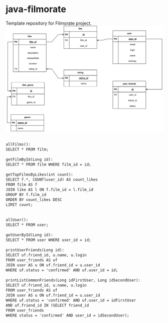 # java-filmorate
Template repository for Filmorate project.
![Схема БД](https://github.com/igorekK77/java-filmorate/blob/main/%D0%94%D0%B8%D0%B0%D0%B3%D1%80%D0%B0%D0%BC%D0%BC%D0%B0%20%D0%91%D0%94%20filmorate.jpg)


````

allFilms():
SELECT * FROM film;

getFilmById(Long id): 
SELECT * FROM film WHERE film_id = id;

getTopFilmsByLikes(int count): 
SELECT f.*, COUNT(user_id) AS count_likes
FROM film AS f 
JOIN like AS l ON f.film_id = l.film_id
GROUP BY f.film_id
ORDER BY count_likes DESC
LIMIT count;


allUser():
SELECT * FROM user;

getUserById(Long id):
SELECT * FROM user WHERE user_id = id; 

printUserFriends(Long id):
SELECT uf.friend_id, u.name, u.login
FROM user_friends AS uf 
JOIN user AS u ON uf.friend_id = u.user_id
WHERE uf.status = 'confirmed' AND uf.user_id = id;

printListCommonFriends(Long idFirstUser, Long idSecondUser):
SELECT uf.friend_id, u.name, u.login
FROM user_friends AS uf 
JOIN user AS u ON uf.friend_id = u.user_id
WHERE uf.status = 'confirmed' AND uf.user_id = idFirstUser
AND uf.friend_id IN (SELECT friend_id
FROM user_friends 
WHERE status = 'confirmed' AND user_id = idSecondUser);

````
